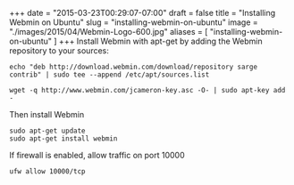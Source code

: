 +++
date = "2015-03-23T00:29:07-07:00"
draft = false
title = "Installing Webmin on Ubuntu"
slug = "installing-webmin-on-ubuntu"
image = "./images/2015/04/Webmin-Logo-600.jpg"
aliases = [
	"installing-webmin-on-ubuntu"
]
+++
Install Webmin with apt-get by adding the Webmin repository to your sources:

    echo "deb http://download.webmin.com/download/repository sarge contrib" | sudo tee --append /etc/apt/sources.list
    
    wget -q http://www.webmin.com/jcameron-key.asc -O- | sudo apt-key add -

Then install Webmin

    sudo apt-get update
    sudo apt-get install webmin
    
If firewall is enabled, allow traffic on port 10000

    ufw allow 10000/tcp
    